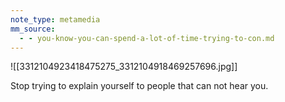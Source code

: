 ```yaml
---
note_type: metamedia
mm_source:
  - - you-know-you-can-spend-a-lot-of-time-trying-to-con.md
---
```


![[3312104923418475275_3312104918469257696.jpg]]

Stop trying
to explain
yourself to
people that
can not
hear you.

